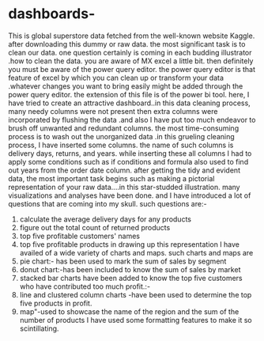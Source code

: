 # dashboards-

This is global superstore data fetched from the well-known website Kaggle. after downloading this dummy or raw data. the most significant task is to clean our data. 
one question certainly is coming in each budding illustrator .how to clean the data. you are aware of MX excel a little bit. then definitely you must be aware of 
the power query editor.  the power query editor is that feature of excel by which you can clean up or transform your data .whatever changes you want to bring easily 
might be added through the power query editor. the extension of this file is of the power bi tool. here,  I have tried to create an attractive dashboard..in this data 
cleaning process, many needy columns were not present then extra columns were incorporated by flushing the data .and also I have put too much endeavor to brush off 
unwanted and redundant columns. the most time-consuming process is to wash out the unorganized data .in this grueling cleaning process, I have inserted some columns. 
the name of such columns is delivery days, returns, and years.
while inserting these all columns I had to apply some conditions such as if conditions and formula also used to find out years from the order date column.
after getting the tidy and evident data, the most important task begins such as making a pictorial representation of your raw data....in this star-studded illustration.
many visualizations and analyses have been done. and I have introduced a lot of questions that are coming into my skull. such questions are:-
1. calculate the average delivery days for any products 
2. figure  out the  total count of returned products 
3. top five  profitable customers' names 
4. top five profitable products 
in drawing up this representation I have availed of a wide variety of charts and maps. such charts and maps are 
1. pie chart:-  has been used to mark the sum of sales by segment
2. donut chart:-has been  included to know the sum of sales by market
3. stacked bar charts have been added to know the top five customers who have contributed too much profit.:-
4. line and clustered column charts -have been used to determine the top five products in profit.
5. map"-used to showcase the name  of the region and the sum of the number of products
I have used some formatting features to make it so scintillating.
